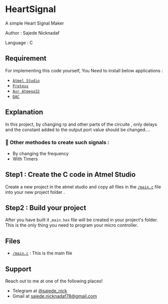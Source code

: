 # HeartSignal

 A simple Heart Signal Maker

 Author : Sajede Nicknadaf

 Language : C

## **Requirement**

For implementing this code yourself, You Need to install below applications :

- <a href="https://www.microchip.com/mplab/avr-support/atmel-studio-7">`Atmel Studio`</a> 
- <a href="https://www.labcenter.com/downloads/">`Proteus`</a> 
- <a href="https://www.amazon.com/ATMEGA32-16PU-Microcontroller-System-Programmable-ATMEGA/dp/B071VYGJB9">`Avr Atmega32`</a>
- <a href="https://www.amazon.com/MCP4801-Digital-Analog-Converter-Single/dp/B07QK6TJ38/ref=sr_1_11?keywords=digital+to+analog+converter+8+bit&qid=1578332072&sr=8-11">`DAC`</a>

## Explanation
In this project, by changing rp and other parts of the circuite , only delays and the constant added to
the output port value should be changed....
### :paperclip: Other methodes to create such signals :

- By changing the frequency
- With Timers


## Step1 : Create the C code in Atmel Studio

Create a new project in the atmel studio and copy all files in the <a href="https://github.com/SajedeNick/HeartSignal/blob/master/main.c">`/main.c`</a> file into your new project folder .


## Step2 : Build your project

After you have built it ,`main.hex` file will be created in your project's folder. This is the only thing you need to program your micro controller.


## **Files**
- <a href="https://github.com/SajedeNick/HeartSignal/blob/master/main.c">`/main.c`</a> : This is the main file



## **Support**

Reach out to me at one of the following places!

- Telegram at <a href="https://t.me/sajede_nick" target="_blank">@sajede_nick</a>
- Gmail at <a href="mailto:sajede.nicknadaf78@gmail.com" target="_blank">sajede.nicknadaf78@gmail.com</a>

